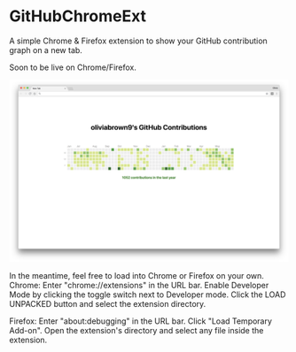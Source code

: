 # GitHubChromeExt
A simple Chrome & Firefox extension to show your GitHub contribution graph on a new tab.

Soon to be live on Chrome/Firefox.

![Screenshot](Screenshots/one.png?raw=true "Screenshot")

In the meantime, feel free to load into Chrome or Firefox on your own.
Chrome:
Enter "chrome://extensions" in the URL bar.
Enable Developer Mode by clicking the toggle switch next to Developer mode.
Click the LOAD UNPACKED button and select the extension directory.

Firefox:
Enter "about:debugging" in the URL bar.
Click "Load Temporary Add-on".
Open the extension's directory and select any file inside the extension.




